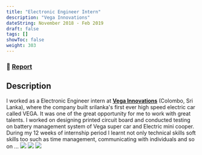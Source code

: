 ```yaml
---
title: "Electronic Engineer Intern"
description: "Vega Innovations"
dateString: November 2018 - Feb 2019
draft: false
tags: []
showToc: false
weight: 303
--- 
```

### 🔗 [Report](https://drive.google.com/file/d/1dh4IqDlSQX_b2D7cD3YkjdMrWhwjp1wF/view?usp=sharing)

## Description

I worked as a Electronic Engineer intern at [**Vega Innovations**](https://www.vega.lk/) (Colombo, Sri Lanka), where the company built srilanka's first ever high speed electric car called VEGA. It was one of the great opportunity for me to work with great talents. I worked on designing printed circuit board and conducted testing on battery management system of Vega super car and Electric mini cooper. During my 12 weeks of internship period I learnt not only technical skills soft skills too such as time management, communicating with individuals and so on ...
![](/experience/VEGA/img1.jpg#center)
![](/experience/VEGA/img2.jpg)
![](/experience/VEGA/img3.jpg)